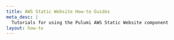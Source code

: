 ```yaml
---
title: AWS Static Website How-to Guides
meta_desc: |
  Tutorials for using the Pulumi AWS Static Website component
layout: how-to
---
```


